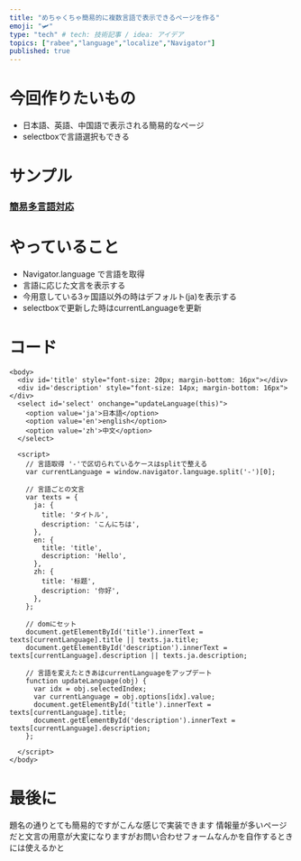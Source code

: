 ```yaml
---
title: "めちゃくちゃ簡易的に複数言語で表示できるページを作る"
emoji: "🛩"
type: "tech" # tech: 技術記事 / idea: アイデア
topics: ["rabee","language","localize","Navigator"]
published: true
---
```

# 今回作りたいもの
- 日本語、英語、中国語で表示される簡易的なページ
- selectboxで言語選択もできる

# サンプル
### [簡易多言語対応](https://runstant.com/horieyuto/projects/cc9517f1)

# やっていること
- Navigator.language で言語を取得
- 言語に応じた文言を表示する
- 今用意している3ヶ国語以外の時はデフォルト(ja)を表示する
- selectboxで更新した時はcurrentLanguageを更新

# コード
```
<body>
  <div id='title' style="font-size: 20px; margin-bottom: 16px"></div>
  <div id='description' style="font-size: 14px; margin-bottom: 16px"></div>
  <select id='select' onchange="updateLanguage(this)">
    <option value='ja'>日本語</option>
    <option value='en'>english</option>
    <option value='zh'>中文</option>
  </select>
  
  <script>
    // 言語取得 '-'で区切られているケースはsplitで整える
    var currentLanguage = window.navigator.language.split('-')[0];
    
    // 言語ごとの文言
    var texts = {
      ja: {
        title: 'タイトル',
        description: 'こんにちは',
      },
      en: {
        title: 'title',
        description: 'Hello',
      },
      zh: {
        title: '标题',
        description: '你好',
      },
    };
    
    // domにセット
    document.getElementById('title').innerText = texts[currentLanguage].title || texts.ja.title;
    document.getElementById('description').innerText = texts[currentLanguage].description || texts.ja.description;
    
    // 言語を変えたときあはcurrentLanguageをアップデート
    function updateLanguage(obj) {
      var idx = obj.selectedIndex;
      var currentLanguage = obj.options[idx].value;
      document.getElementById('title').innerText = texts[currentLanguage].title;
      document.getElementById('description').innerText = texts[currentLanguage].description;
    };
    
  </script>
</body>
```
# 最後に
題名の通りとても簡易的ですがこんな感じで実装できます
情報量が多いページだと文言の用意が大変になりますがお問い合わせフォームなんかを自作するときには使えるかと
